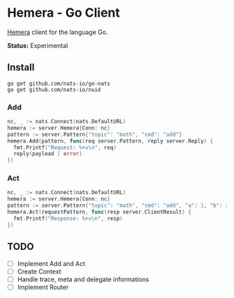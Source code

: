 # Hemera - Go Client
[Hemera](https://github.com/hemerajs/hemera) client for the language Go.

**Status:** Experimental

## Install

```
go get github.com/nats-io/go-nats
go get github.com/nats-io/nuid
```

### Add

```go
nc, _ := nats.Connect(nats.DefaultURL)
hemera := server.Hemera{Conn: nc}
pattern := server.Pattern{"topic": "math", "cmd": "add"}
hemera.Add(pattern, func(req server.Pattern, reply server.Reply) {
  fmt.Printf("Request: %+v\n", req)
  reply(payload | error)
})
```

### Act

```go
nc, _ := nats.Connect(nats.DefaultURL)
hemera := server.Hemera{Conn: nc}
pattern := server.Pattern{"topic": "math", "cmd": "add", "a": 1, "b": 2}
hemera.Act(requestPattern, func(resp server.ClientResult) {
  fmt.Printf("Response: %+v\n", resp)
})
```

## TODO

- [ ] Implement Add and Act
- [ ] Create Context
- [ ] Handle trace, meta and delegate informations
- [ ] Implement Router
